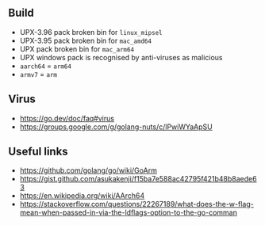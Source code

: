 ## Build

- UPX-3.96 pack broken bin for `linux_mipsel`
- UPX-3.95 pack broken bin for `mac_amd64`
- UPX pack broken bin for `mac_arm64`
- UPX windows pack is recognised by anti-viruses as malicious
- `aarch64` = `arm64`
- `armv7` = `arm`

## Virus

- https://go.dev/doc/faq#virus
- https://groups.google.com/g/golang-nuts/c/lPwiWYaApSU

## Useful links

- https://github.com/golang/go/wiki/GoArm
- https://gist.github.com/asukakenji/f15ba7e588ac42795f421b48b8aede63
- https://en.wikipedia.org/wiki/AArch64
- https://stackoverflow.com/questions/22267189/what-does-the-w-flag-mean-when-passed-in-via-the-ldflags-option-to-the-go-comman
